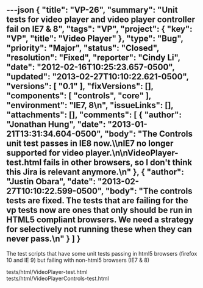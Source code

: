 ---json
{
  "title": "VP-26",
  "summary": "Unit tests for video player and video player controller fail on IE7 & 8",
  "tags": "VP",
  "project": {
    "key": "VP",
    "title": "Video Player"
  },
  "type": "Bug",
  "priority": "Major",
  "status": "Closed",
  "resolution": "Fixed",
  "reporter": "Cindy Li",
  "date": "2012-02-16T10:25:23.657-0500",
  "updated": "2013-02-27T10:10:22.621-0500",
  "versions": [
    "0.1"
  ],
  "fixVersions": [],
  "components": [
    "controls",
    "core"
  ],
  "environment": "IE7, 8\n",
  "issueLinks": [],
  "attachments": [],
  "comments": [
    {
      "author": "Jonathan Hung",
      "date": "2013-01-21T13:31:34.604-0500",
      "body": "The Controls unit test passes in IE8 now.\\\nIE7 no longer supported for video player.\n\nVideoPlayer-test.html fails in other browsers, so I don't think this Jira is relevant anymore.\n"
    },
    {
      "author": "Justin Obara",
      "date": "2013-02-27T10:10:22.599-0500",
      "body": "The controls tests are fixed. The tests that are failing for the vp tests now are ones that only should be run in HTML5 compliant browsers. We need a strategy for selectively not running these when they can never pass.\n"
    }
  ]
}
---
The test scripts that have some unit tests passing in html5 browsers (firefox 10 and IE 9) but failing with non-html5 browsers (IE7 & 8)

tests/html/VideoPlayer-test.html\
tests/html/VideoPlayerControls-test.html

        
